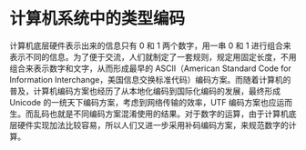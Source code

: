# 计算机系统中的类型编码

计算机底层硬件表示出来的信息只有 0 和 1 两个数字，用一串 0 和 1 进行组合来表示不同的信息。为了便于交流，人们就制定了一套规则，规定用固定长度，不用组合来表示数字和文字，从而形成最早的 ASCII（American Standard Code for Information Interchange，美国信息交换标准代码）编码方案。而随着计算机的普及，计算机编码方案也经历了从本地化编码到国际化编码的发展，最终形成 Unicode 的一统天下编码方案，考虑到网络传输的效率，UTF 编码方案也应运而生。而乱码也就是不同编码方案混淆使用的结果。对于数字的运算，由于计算机底层硬件实现加法比较容易，所以人们又进一步采用补码编码方案，来规范数字的计算。
